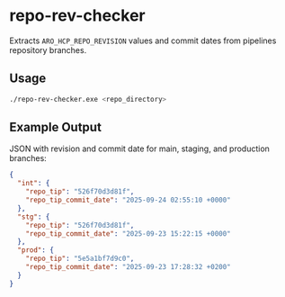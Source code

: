 # repo-rev-checker

Extracts `ARO_HCP_REPO_REVISION` values and commit dates from pipelines repository branches.

## Usage

```bash
./repo-rev-checker.exe <repo_directory>
```

## Example Output

JSON with revision and commit date for main, staging, and production branches:

```json
{
  "int": {
    "repo_tip": "526f70d3d81f",
    "repo_tip_commit_date": "2025-09-24 02:55:10 +0000"
  },
  "stg": {
    "repo_tip": "526f70d3d81f",
    "repo_tip_commit_date": "2025-09-23 15:22:15 +0000"
  },
  "prod": {
    "repo_tip": "5e5a1bf7d9c0",
    "repo_tip_commit_date": "2025-09-23 17:28:32 +0200"
  }
}
```
